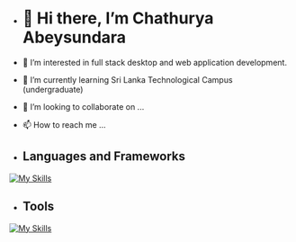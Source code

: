 - <h1 align:"center">👋 Hi there, I’m Chathurya Abeysundara </h1>
- 👀 I’m interested in full stack desktop and web application development.
- 🌱 I’m currently learning Sri Lanka Technological Campus (undergraduate)
- 💞️ I’m looking to collaborate on ... 
- 📫 How to reach me ...


- <h2>Languages and Frameworks</h2>
[![My Skills](https://skillicons.dev/icons?i=python,java,nodejs,mongodb,azure,aws,html,css,react,spring,javascript,flutter&perline=6)](https://skillicons.dev)

- <h2>Tools</h2>
[![My Skills](https://skillicons.dev/icons?i=pycharm,postman,npm,linkedin,idea,git,github&perline=6)](https://skillicons.dev)
